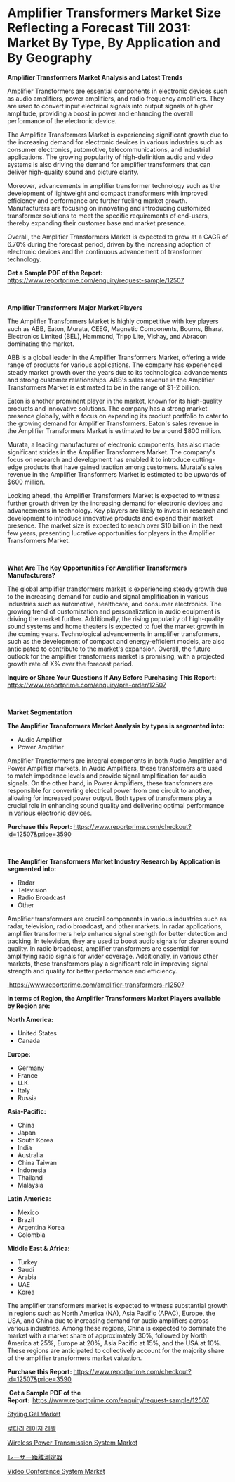 <p><h1>Amplifier Transformers Market Size Reflecting a Forecast Till 2031: Market By Type, By Application and By Geography</h1></p><p><strong>Amplifier Transformers Market Analysis and Latest Trends</strong></p>
<p><p>Amplifier Transformers are essential components in electronic devices such as audio amplifiers, power amplifiers, and radio frequency amplifiers. They are used to convert input electrical signals into output signals of higher amplitude, providing a boost in power and enhancing the overall performance of the electronic device.</p><p>The Amplifier Transformers Market is experiencing significant growth due to the increasing demand for electronic devices in various industries such as consumer electronics, automotive, telecommunications, and industrial applications. The growing popularity of high-definition audio and video systems is also driving the demand for amplifier transformers that can deliver high-quality sound and picture clarity.</p><p>Moreover, advancements in amplifier transformer technology such as the development of lightweight and compact transformers with improved efficiency and performance are further fueling market growth. Manufacturers are focusing on innovating and introducing customized transformer solutions to meet the specific requirements of end-users, thereby expanding their customer base and market presence.</p><p>Overall, the Amplifier Transformers Market is expected to grow at a CAGR of 6.70% during the forecast period, driven by the increasing adoption of electronic devices and the continuous advancement of transformer technology.</p></p>
<p><strong>Get a Sample PDF of the Report:&nbsp;</strong> <a href="https://www.reportprime.com/enquiry/request-sample/12507">https://www.reportprime.com/enquiry/request-sample/12507</a></p>
<p>&nbsp;</p>
<p><strong>Amplifier Transformers Major Market Players</strong></p>
<p><p>The Amplifier Transformers Market is highly competitive with key players such as ABB, Eaton, Murata, CEEG, Magnetic Components, Bourns, Bharat Electronics Limited (BEL), Hammond, Tripp Lite, Vishay, and Abracon dominating the market.</p><p>ABB is a global leader in the Amplifier Transformers Market, offering a wide range of products for various applications. The company has experienced steady market growth over the years due to its technological advancements and strong customer relationships. ABB's sales revenue in the Amplifier Transformers Market is estimated to be in the range of $1-2 billion.</p><p>Eaton is another prominent player in the market, known for its high-quality products and innovative solutions. The company has a strong market presence globally, with a focus on expanding its product portfolio to cater to the growing demand for Amplifier Transformers. Eaton's sales revenue in the Amplifier Transformers Market is estimated to be around $800 million.</p><p>Murata, a leading manufacturer of electronic components, has also made significant strides in the Amplifier Transformers Market. The company's focus on research and development has enabled it to introduce cutting-edge products that have gained traction among customers. Murata's sales revenue in the Amplifier Transformers Market is estimated to be upwards of $600 million.</p><p>Looking ahead, the Amplifier Transformers Market is expected to witness further growth driven by the increasing demand for electronic devices and advancements in technology. Key players are likely to invest in research and development to introduce innovative products and expand their market presence. The market size is expected to reach over $10 billion in the next few years, presenting lucrative opportunities for players in the Amplifier Transformers Market.</p></p>
<p>&nbsp;</p>
<p><strong>What Are The Key Opportunities For Amplifier Transformers Manufacturers?</strong></p>
<p><p>The global amplifier transformers market is experiencing steady growth due to the increasing demand for audio and signal amplification in various industries such as automotive, healthcare, and consumer electronics. The growing trend of customization and personalization in audio equipment is driving the market further. Additionally, the rising popularity of high-quality sound systems and home theaters is expected to fuel the market growth in the coming years. Technological advancements in amplifier transformers, such as the development of compact and energy-efficient models, are also anticipated to contribute to the market's expansion. Overall, the future outlook for the amplifier transformers market is promising, with a projected growth rate of X% over the forecast period.</p></p>
<p><strong>Inquire or Share Your Questions If Any Before Purchasing This Report:</strong> <a href="https://www.reportprime.com/enquiry/pre-order/12507">https://www.reportprime.com/enquiry/pre-order/12507</a></p>
<p>&nbsp;</p>
<p><strong>Market Segmentation</strong></p>
<p><strong>The Amplifier Transformers Market Analysis by types is segmented into:</strong></p>
<p><ul><li>Audio Amplifier</li><li>Power Amplifier</li></ul></p>
<p><p>Amplifier Transformers are integral components in both Audio Amplifier and Power Amplifier markets. In Audio Amplifiers, these transformers are used to match impedance levels and provide signal amplification for audio signals. On the other hand, in Power Amplifiers, these transformers are responsible for converting electrical power from one circuit to another, allowing for increased power output. Both types of transformers play a crucial role in enhancing sound quality and delivering optimal performance in various electronic devices.</p></p>
<p><strong>Purchase this Report:&nbsp;</strong><a href="https://www.reportprime.com/checkout?id=12507&price=3590">https://www.reportprime.com/checkout?id=12507&price=3590</a></p>
<p>&nbsp;</p>
<p><strong>The Amplifier Transformers Market Industry Research by Application is segmented into:</strong></p>
<p><ul><li>Radar</li><li>Television</li><li>Radio Broadcast</li><li>Other</li></ul></p>
<p><p>Amplifier transformers are crucial components in various industries such as radar, television, radio broadcast, and other markets. In radar applications, amplifier transformers help enhance signal strength for better detection and tracking. In television, they are used to boost audio signals for clearer sound quality. In radio broadcast, amplifier transformers are essential for amplifying radio signals for wider coverage. Additionally, in various other markets, these transformers play a significant role in improving signal strength and quality for better performance and efficiency.</p></p>
<p><a href="https://www.reportprime.com/amplifier-transformers-r12507">&nbsp;https://www.reportprime.com/amplifier-transformers-r12507</a></p>
<p><strong>In terms of Region, the Amplifier Transformers Market Players available by Region are:</strong></p>
<p>
    <p> <strong> North America: </strong>
        <ul>
            <li>United States</li>
            <li>Canada</li>
        </ul>
        </p> 
    <p> <strong> Europe: </strong>
        <ul>
            <li>Germany</li>
            <li>France</li>
            <li>U.K.</li>
            <li>Italy</li>
            <li>Russia</li>
        </ul>
        </p> 
    <p> <strong> Asia-Pacific: </strong>
        <ul>
            <li>China</li>
            <li>Japan</li>
            <li>South Korea</li>
            <li>India</li>
            <li>Australia</li>
            <li>China Taiwan</li>
            <li>Indonesia</li>
            <li>Thailand</li>
            <li>Malaysia</li>
        </ul>
        </p> 
    <p> <strong> Latin America: </strong>
        <ul>
            <li>Mexico</li>
            <li>Brazil</li>
            <li>Argentina Korea</li>
            <li>Colombia</li>
        </ul>
        </p> 
    <p> <strong> Middle East & Africa: </strong>
        <ul>
            <li>Turkey</li>
            <li>Saudi</li>
            <li>Arabia</li>
            <li>UAE</li>
            <li>Korea</li>
        </ul>
    </p>
    </p>
<p><p>The amplifier transformers market is expected to witness substantial growth in regions such as North America (NA), Asia Pacific (APAC), Europe, the USA, and China due to increasing demand for audio amplifiers across various industries. Among these regions, China is expected to dominate the market with a market share of approximately 30%, followed by North America at 25%, Europe at 20%, Asia Pacific at 15%, and the USA at 10%. These regions are anticipated to collectively account for the majority share of the amplifier transformers market valuation.</p></p>
<p><strong>Purchase this Report: </strong><a href="https://www.reportprime.com/checkout?id=12507&price=3590">https://www.reportprime.com/checkout?id=12507&price=3590</a></p>
<p>&nbsp;<strong>Get a Sample PDF of the Report:&nbsp;&nbsp;</strong><a href="https://www.reportprime.com/enquiry/request-sample/12507">https://www.reportprime.com/enquiry/request-sample/12507</a></p>
<p><strong></strong></p>
<p><p><a href="https://issuu.com/reportprime-2/docs/styling-gel-market-size-2030.pptx">Styling Gel Market</a></p><p><a href="https://github.com/fernandotryO5lson96765/Market-Research-Report-List-1/blob/main/748339468336.md">로타리 레이저 레벨</a></p><p><a href="https://github.com/ZackaryHalvorson2023/Market-Research-Report-List-1/blob/main/wireless-power-transmission-system-market.md">Wireless Power Transmission System Market</a></p><p><a href="https://github.com/EmoryYundt1935/Market-Research-Report-List-1/blob/main/631316670823.md">レーザー距離測定器</a></p><p><a href="https://github.com/DeonteStanton2023/Market-Research-Report-List-1/blob/main/video-conference-system-market.md">Video Conference System Market</a></p></p>